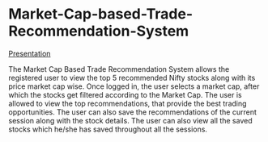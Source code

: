 # Market-Cap-based-Trade-Recommendation-System

[Presentation](https://www.canva.com/design/DAFMjvZAx_Q/ksRANQS7Ies2Pjq8kv3ACg/view?utm_content=DAFMjvZAx_Q&utm_campaign=designshare&utm_medium=link&utm_source=publishsharelink)

The Market Cap Based Trade Recommendation System allows the registered user to view the top 5 recommended Nifty stocks along with its price market cap wise. Once logged in, the user selects a market cap, after which the stocks get filtered according to the Market Cap. The user is allowed to view the top recommendations, that provide the best trading opportunities. The user can also save the recommendations of the current session along with the stock details. The user can also view all the saved stocks which he/she has saved throughout all the sessions.
